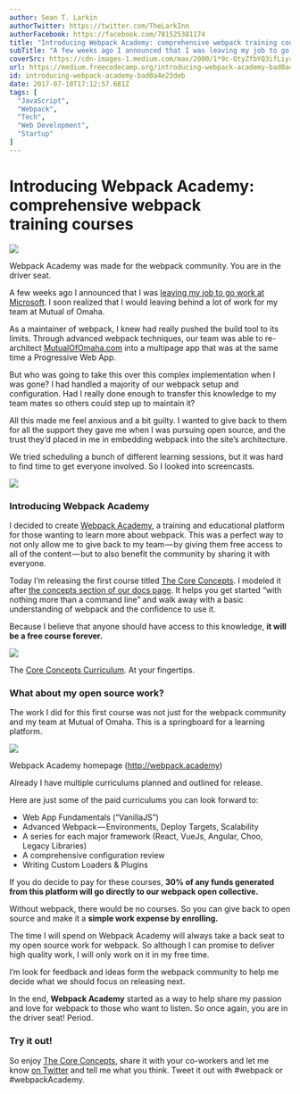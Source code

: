 ```yaml
---
author: Sean T. Larkin
authorTwitter: https://twitter.com/TheLarkInn
authorFacebook: https://facebook.com/781525381174
title: "Introducing Webpack Academy: comprehensive webpack training courses"
subTitle: "A few weeks ago I announced that I was leaving my job to go work at Microsoft. I soon realized that I would leaving behind a lot of work ..."
coverSrc: https://cdn-images-1.medium.com/max/2000/1*9c-OtyZfbYQ3ifLiyrNttg.jpeg
url: https://medium.freecodecamp.org/introducing-webpack-academy-bad0a4e23deb
id: introducing-webpack-academy-bad0a4e23deb
date: 2017-07-10T17:12:57.681Z
tags: [
  "JavaScript",
  "Webpack",
  "Tech",
  "Web Development",
  "Startup"
]
---
```

# Introducing Webpack Academy: comprehensive webpack training courses







![](https://cdn-images-1.medium.com/max/2000/1*9c-OtyZfbYQ3ifLiyrNttg.jpeg)

Webpack Academy was made for the webpack community. You are in the driver seat.







A few weeks ago I announced that I was [leaving my job to go work at Microsoft](https://medium.com/@TheLarkInn/leaving-for-microsoft-4f386c458693). I soon realized that I would leaving behind a lot of work for my team at Mutual of Omaha.

As a maintainer of webpack, I knew had really pushed the build tool to its limits. Through advanced webpack techniques, our team was able to re-architect [MutualOfOmaha.com](http://www.mutualofomaha.com/) into a multipage app that was at the same time a Progressive Web App.

But who was going to take this over this complex implementation when I was gone? I had handled a majority of our webpack setup and configuration. Had I really done enough to transfer this knowledge to my team mates so others could step up to maintain it?

All this made me feel anxious and a bit guilty. I wanted to give back to them for all the support they gave me when I was pursuing open source, and the trust they’d placed in me in embedding webpack into the site’s architecture.

We tried scheduling a bunch of different learning sessions, but it was hard to find time to get everyone involved. So I looked into screencasts.



![](https://cdn-images-1.medium.com/max/1600/1*Pfbrh-O4MDp4UifCHFi5sw.png)



### Introducing Webpack Academy

I decided to create [Webpack Academy](http://webpack.academy), a training and educational platform for those wanting to learn more about webpack. This was a perfect way to not only allow me to give back to my team — by giving them free access to all of the content — but to also benefit the community by sharing it with everyone.

Today I’m releasing the first course titled [The Core Concepts](http://webpack.academy/courses/the-core-concepts). I modeled it after [the concepts section of our docs page](http://webpack.js.org/concepts). It helps you get started “with nothing more than a command line” and walk away with a basic understanding of webpack and the confidence to use it.

Because I believe that anyone should have access to this knowledge, **it will be a free course forever.**







![](https://cdn-images-1.medium.com/max/2000/1*4lLsfZWGMIRkhxnzYM8XxA.png)

The [Core Concepts Curriculum](http://webpack.academy/courses/the-core-concepts). At your fingertips.







### What about my open source work?

The work I did for this first course was not just for the webpack community and my team at Mutual of Omaha. This is a springboard for a learning platform.







![](https://cdn-images-1.medium.com/max/2000/1*MR_RtfgIZYxSPSm7LI5WSg.png)

Webpack Academy homepage (http://webpack.academy)







Already I have multiple curriculums planned and outlined for release.

Here are just some of the paid curriculums you can look forward to:

*   Web App Fundamentals (“VanillaJS”)
*   Advanced Webpack — Environments, Deploy Targets, Scalability
*   A series for each major framework (React, VueJs, Angular, Choo, Legacy Libraries)
*   A comprehensive configuration review
*   Writing Custom Loaders & Plugins

If you do decide to pay for these courses, **30% of any funds generated from this platform will go directly to our webpack open collective.**

Without webpack, there would be no courses. So you can give back to open source and make it a **simple work expense by enrolling.**

The time I will spend on Webpack Academy will always take a back seat to my open source work for webpack. So although I can promise to deliver high quality work, I will only work on it in my free time.

I’m look for feedback and ideas form the webpack community to help me decide what we should focus on releasing next.

In the end, **Webpack Academy** started as a way to help share my passion and love for webpack to those who want to listen. So once again, you are in the driver seat! Period.

### Try it out!

So enjoy [The Core Concepts](http://webpack.academy/courses/the-core-concepts), share it with your co-workers and let me know [on Twitter](https://twitter.com/TheLarkInn) and tell me what you think. Tweet it out with #webpack or #webpackAcademy.








